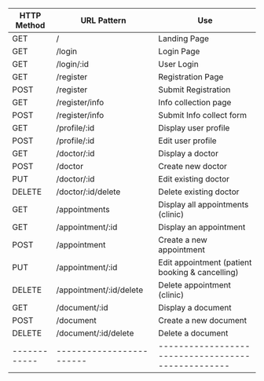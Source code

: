 | HTTP Method | URL Pattern             | Use                                              |
|------------ | ------------------------|--------------------------------------------------|
| GET         | /                       | Landing Page                                     |
| GET         | /login                  | Login Page                                       |
| GET         | /login/:id              | User Login                                       |
| GET         | /register               | Registration Page                                |
| POST        | /register               | Submit Registration                              |
| GET         | /register/info          | Info collection page                             |
| POST        | /register/info          | Submit Info collect form                         |
| GET         | /profile/:id            | Display user profile                             |
| POST        | /profile/:id            | Edit user profile                                |
| GET         | /doctor/:id             | Display a doctor                                 |
| POST        | /doctor                 | Create new doctor                                |
| PUT         | /doctor/:id             | Edit existing doctor                             |
| DELETE      | /doctor/:id/delete      | Delete existing doctor                           |
| GET         | /appointments           | Display all appointments (clinic)                |
| GET         | /appointment/:id        | Display an appointment                           |
| POST        | /appointment            | Create a new appointment                         |
| PUT         | /appointment/:id        | Edit appointment (patient booking & cancelling)  |
| DELETE      | /appointment/:id/delete | Delete appointment (clinic)                      |
| GET         | /document/:id           | Display a document                               |
| POST        | /document               | Create a new document                            |
| DELETE      | /document/:id/delete    | Delete a document                                |
|------------ | ------------------------|--------------------------------------------------|